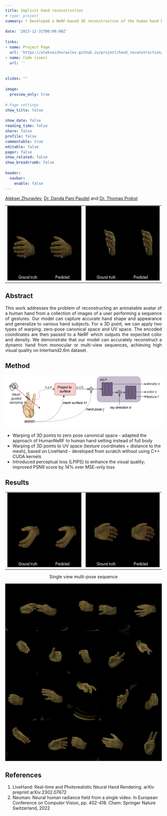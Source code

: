 ```yaml
---
title: Implicit hand reconstruction
# type: project
summary: • Developed a NeRF-based 3D reconstruction of the human hand based on Interhand2.6m dataset; Introduced perceptual loss (LPIPS) to improve PSNR score by 14% over MSE-only loss

date: '2023-12-31T00:00:00Z'

links:
- name: Project Page
  url: 'https://alekseizhuravlev.github.io/project/hand_reconstruction/'
- name: Code (soon)
  url: ''


slides: ""

image:
  preview_only: true

# Page settings
show_title: false

show_date: false
reading_time: false
share: false
profile: false
commentable: true
editable: false
pager: false
show_related: false
show_breadcrumb: false

header:
  navbar:
    enable: false
---
```


<!-- <div align="center">
  <b>Aleksei Zhuravlev, [Dr. Danda Pani Paudel](https://people.ee.ethz.ch/~paudeld/), [Dr. Thomas Probst](https://probstt.bitbucket.io/)</b><br>
  <b><i>University of Bonn</i></b>
</div> -->

<!-- <p style="text-align: center;"> -->
[Aleksei Zhuravlev](https://alekseizhuravlev.github.io/), [Dr. Danda Pani Paudel](https://people.ee.ethz.ch/~paudeld/) and [Dr. Thomas Probst](https://probstt.bitbucket.io/)
<!-- </p> -->


<table>
  <tr>
    <td><img src="featured.gif" width="320" height="240"><br /></td>
    <td><img src="cam400280.gif" width="320" height="240"><br /></td>
    </tr>
</table>


## Abstract

<div style="text-align: justify"> 

This work addresses the problem of reconstructing an animatable avatar of a human hand from a collection of images of a user performing a sequence of gestures. Our model can capture accurate hand shape and appearance and generalize to various hand subjects. 
For a 3D point, we can apply two types of warping: zero-pose canonical space and UV space. The encoded coordinates are then passed to a NeRF which outputs the expected color and density. We demonstrate that our model can accurately reconstruct a dynamic hand from monocular or multi-view sequences, achieving high visual quality on Interhand2.6m dataset.
</div>


## Method

<!-- <table>
  <tr>
    <td><img src="Architecture_hypernerf.png"></td>
    <td><img src="Architecture_livehand.png"></td>
  </tr>
</table> -->

![Model architecture](Architecture_livehand.png "Architecture of LiveHand, reimplemented from scratch")

- Warping of 3D points to zero pose canonical space - adapted the approach of HumanNeRF to human hand setting instead of full body
- Warping of 3D points to UV space (texture coordinates + distance to the mesh), based on LiveHand - developed from scratch without using C++ CUDA kernels
- Introduced perceptual loss (LPIPS) to enhance the visual quality; improved PSNR score by 14% over MSE-only loss



## Results

<center>
<table>
  <tr>
    <td><img src="cam400293.gif" width="320" height="240"><br /></td>
    <td><img src="cam400296.gif" width="320" height="240"><br /></td>
  </tr>
</table>

Single view multi-pose sequence

![Reconstructed avatar](multi_pose.png "Reconstructed avatar in multiple poses from different views")
</center>

## References

1. LiveHand: Real-time and Photorealistic Neural Hand Rendering. arXiv preprint arXiv:2302.07672
2. Neuman: Neural human radiance field from a single video. In European Conference on Computer Vision, pp. 402-418. Cham: Springer Nature Switzerland, 2022
